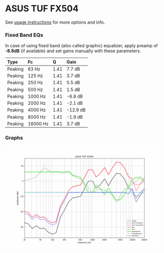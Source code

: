 # ASUS TUF FX504
See [usage instructions](https://github.com/jaakkopasanen/AutoEq#usage) for more options and info.

### Fixed Band EQs
In case of using fixed band (also called graphic) equalizer, apply preamp of **-8.8dB**
(if available) and set gains manually with these parameters.

| Type    | Fc       |    Q | Gain     |
|:--------|:---------|:-----|:---------|
| Peaking | 63 Hz    | 1.41 | 7.7 dB   |
| Peaking | 125 Hz   | 1.41 | 3.7 dB   |
| Peaking | 250 Hz   | 1.41 | 5.5 dB   |
| Peaking | 500 Hz   | 1.41 | 1.5 dB   |
| Peaking | 1000 Hz  | 1.41 | -6.8 dB  |
| Peaking | 2000 Hz  | 1.41 | -2.1 dB  |
| Peaking | 4000 Hz  | 1.41 | -12.9 dB |
| Peaking | 8000 Hz  | 1.41 | -1.9 dB  |
| Peaking | 16000 Hz | 1.41 | 3.7 dB   |

### Graphs
![](./ASUS%20TUF%20FX504.png)